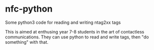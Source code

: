 # nfc-python
Some python3 code for reading and writing ntag2xx tags

This is aimed at enthusing year 7-8 students in the art of contactless communications. They can use python to read and write tags, then "do something" with that.
